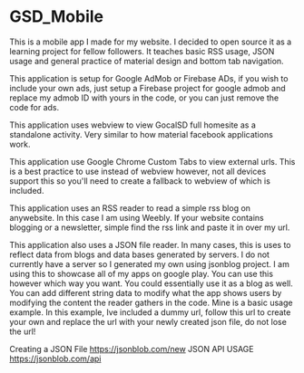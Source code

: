 # GSD_Mobile
This is a mobile app I made for my website. I decided to open source it as a learning project for fellow followers. It teaches basic RSS usage, JSON usage and general practice of material design and bottom tab navigation. 

This application is setup for Google AdMob or Firebase ADs, if you wish to include your own ads, just setup a Firebase project for google admob and replace my admob ID with yours in the code, or you can just remove the code for ads. 

This application uses webview to view GocalSD full homesite as a standalone activity. Very similar to how material facebook applications work.

This application use Google Chrome Custom Tabs to view external urls. This is a best practice to use instead of webview however, not all devices support this so you'll need to create a fallback to webview of which is included.

This application uses an RSS reader to read a simple rss blog on anywebsite. In this case I am using Weebly. If your website contains blogging or a newsletter, simple find the rss link and paste it in over my url.

This application also uses a JSON file reader. In many cases, this is uses to reflect data from blogs and data bases generated by servers. I do not currently have a server so I generated my own using jsonblog project. I am using this to showcase all of my apps on google play. You can use this however which way you want. You could essentially use it as a blog as well. You can add different string data to modify what the app shows users by modifying the content the reader gathers in the code. Mine is a basic usage example. In this example, Ive included a dummy url, follow this url to create your own and replace the url with your newly created json file, do not lose the url! 

Creating a JSON File https://jsonblob.com/new
JSON API USAGE https://jsonblob.com/api
